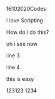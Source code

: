 16102020Codes

I love Scripting

How do i do this?

oh i see now

line 3

line 4

this is easy

123123
1234